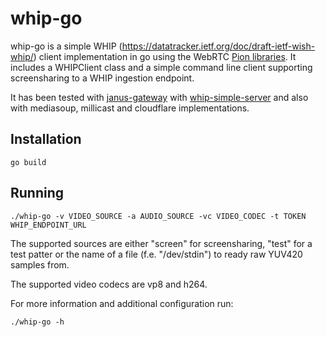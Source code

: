 # whip-go

whip-go is a simple WHIP (https://datatracker.ietf.org/doc/draft-ietf-wish-whip/) client implementation in go using the WebRTC [Pion libraries](https://github.com/pion).
It includes a WHIPClient class and a simple command line client supporting screensharing to a WHIP ingestion endpoint.

It has been tested with [janus-gateway](https://github.com/meetecho/janus-gateway) with [whip-simple-server](https://github.com/lminiero/simple-whip-server) and also with mediasoup, millicast and cloudflare implementations.

## Installation

```
go build
```

## Running

```
./whip-go -v VIDEO_SOURCE -a AUDIO_SOURCE -vc VIDEO_CODEC -t TOKEN WHIP_ENDPOINT_URL
```

The supported sources are either "screen" for screensharing, "test" for a test patter or the name of a file (f.e. "/dev/stdin") to ready raw YUV420 samples from.

The supported video codecs are vp8 and h264.

For more information and additional configuration run:
```
./whip-go -h
```
